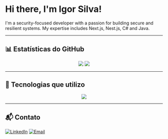 # Hi there, I'm Igor Silva!

I'm a security-focused developer with a passion for building secure and resilient systems. My expertise includes Next.js, Nest.js, C# and Java.

---

## 📊 Estatísticas do GitHub
<p align="center">
  <img src="https://github-readme-stats.vercel.app/api/top-langs/?username=IgorSecurityDeveloper&layout=compact&theme=radical" />
  <img src="https://github-readme-stats.vercel.app/api?username=IgorSecurityDeveloper&show_icons=true&layout=compact&theme=radical&count_private=true" />
</p>

---

## 🚀 Tecnologias que utilizo

<p align="center">
  <img src="https://skillicons.dev/icons?i=react,nextjs,astro,nodejs,nestjs,java,cs,dotnet,js,mysql,postgres,mongodb,git,linux,windows" />
</p>

---

## 📬 Contato

[![LinkedIn](https://img.shields.io/badge/LinkedIn-blue?style=for-the-badge&logo=linkedin)](https://www.linkedin.com/in/igoramarals96/)  [![Email](https://img.shields.io/badge/Email-D14836?style=for-the-badge&logo=gmail&logoColor=white)](mailto:igoramarals96@gmail.com)

